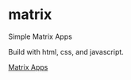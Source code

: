 # matrix

Simple Matrix Apps

Build with html, css, and javascript.

[Matrix Apps](https://gonexwind.github.io/matrix)
